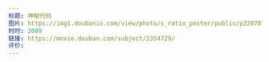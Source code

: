 ```yaml
---
标题: 神秘代码
图片: https://img1.doubanio.com/view/photo/s_ratio_poster/public/p2207854660.webp
时时: 2009
链接: https://movie.douban.com/subject/2354729/
评价:
---
```


